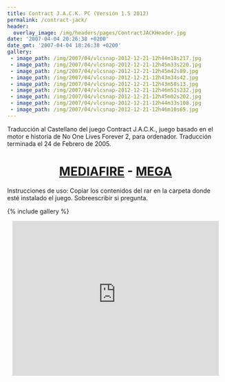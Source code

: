 ```yaml
---
title: Contract J.A.C.K. PC (Versión 1.5 2012)
permalink: /contract-jack/
header:
  overlay_image: /img/headers/pages/ContractJACKHeader.jpg
date: '2007-04-04 20:26:38 +0200'
date_gmt: '2007-04-04 18:26:38 +0200'
gallery:
 - image_path: /img/2007/04/vlcsnap-2012-12-21-12h44m18s217.jpg
 - image_path: /img/2007/04/vlcsnap-2012-12-21-12h45m33s220.jpg
 - image_path: /img/2007/04/vlcsnap-2012-12-21-12h45m42s89.jpg
 - image_path: /img/2007/04/vlcsnap-2012-12-21-12h43m34s42.jpg
 - image_path: /img/2007/04/vlcsnap-2012-12-21-12h43m58s13.jpg
 - image_path: /img/2007/04/vlcsnap-2012-12-21-12h46m51s232.jpg
 - image_path: /img/2007/04/vlcsnap-2012-12-21-12h45m02s202.jpg
 - image_path: /img/2007/04/vlcsnap-2012-12-21-12h44m33s108.jpg
 - image_path: /img/2007/04/vlcsnap-2012-12-21-12h46m10s65.jpg
---
```

Traducción al Castellano del juego Contract J.A.C.K., juego basado en el motor e historia de No One Lives Forever 2, para ordenador. Traducción terminada el 24 de Febrero de 2005.

<h1 style="text-align: center;"><a href="http://www.mediafire.com/download/fncxldie1cy6fo9/ContractJACK-ESv15.7z">MEDIAFIRE</a> - <a href="https://mega.nz/#!UAFTTaRS!OAxadwYqm2dmm48yWAmxLa51hXqWc6nMLfqCVLNBNeo">MEGA</a></h1>

Instrucciones de uso: Copiar los contenidos del rar en la carpeta donde esté instalado el juego. Sobreescribir si pregunta.

{% include gallery %}

<center><iframe width="480" height="360" src="https://www.youtube-nocookie.com/embed/qE5jhnkibDM?rel=0" frameborder="0" allow="accelerometer; autoplay; encrypted-media; gyroscope; picture-in-picture" allowfullscreen></iframe></center>
